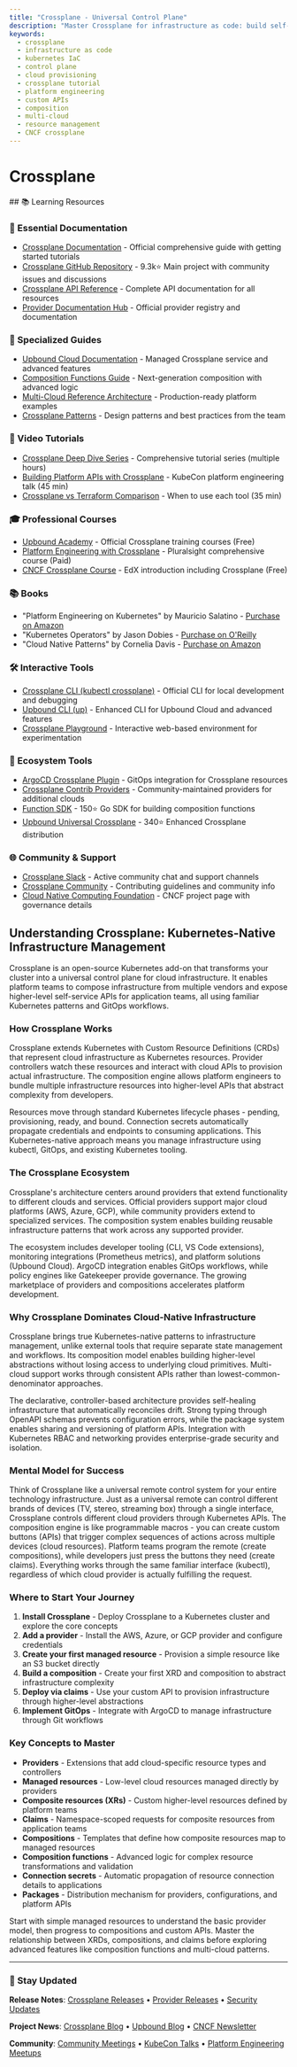 ```yaml
---
title: "Crossplane - Universal Control Plane"
description: "Master Crossplane for infrastructure as code: build self-service platforms, provision cloud resources via Kubernetes, and create custom APIs with composition patterns."
keywords:
  - crossplane
  - infrastructure as code
  - kubernetes IaC
  - control plane
  - cloud provisioning
  - crossplane tutorial
  - platform engineering
  - custom APIs
  - composition
  - multi-cloud
  - resource management
  - CNCF crossplane
---
```


# Crossplane

<GitHubButtons />
## 📚 Learning Resources

### 📖 Essential Documentation
- [Crossplane Documentation](https://crossplane.io/docs/) - Official comprehensive guide with getting started tutorials
- [Crossplane GitHub Repository](https://github.com/crossplane/crossplane) - 9.3k⭐ Main project with community issues and discussions
- [Crossplane API Reference](https://doc.crds.dev/github.com/crossplane/crossplane) - Complete API documentation for all resources
- [Provider Documentation Hub](https://marketplace.upbound.io/) - Official provider registry and documentation

### 📝 Specialized Guides
- [Upbound Cloud Documentation](https://docs.upbound.io/) - Managed Crossplane service and advanced features
- [Composition Functions Guide](https://crossplane.io/docs/v1.14/concepts/composition-functions/) - Next-generation composition with advanced logic
- [Multi-Cloud Reference Architecture](https://github.com/upbound/platform-ref-multi-k8s) - Production-ready platform examples
- [Crossplane Patterns](https://blog.crossplane.io/tag/patterns/) - Design patterns and best practices from the team

### 🎥 Video Tutorials
- [Crossplane Deep Dive Series](https://www.youtube.com/playlist?list=PL510POnNVaaYFuK-B_SIUrpIonCtLVOzT) - Comprehensive tutorial series (multiple hours)
- [Building Platform APIs with Crossplane](https://www.youtube.com/watch?v=n8KjVmuHm7A) - KubeCon platform engineering talk (45 min)
- [Crossplane vs Terraform Comparison](https://www.youtube.com/watch?v=6r3NapC2IFM) - When to use each tool (35 min)

### 🎓 Professional Courses
- [Upbound Academy](https://academy.upbound.io/) - Official Crossplane training courses (Free)
- [Platform Engineering with Crossplane](https://www.pluralsight.com/courses/platform-engineering-crossplane) - Pluralsight comprehensive course (Paid)
- [CNCF Crossplane Course](https://www.edx.org/course/introduction-to-kubernetes) - EdX introduction including Crossplane (Free)

### 📚 Books
- "Platform Engineering on Kubernetes" by Mauricio Salatino - [Purchase on Amazon](https://www.amazon.com/dp/1617297348)
- "Kubernetes Operators" by Jason Dobies - [Purchase on O'Reilly](https://www.oreilly.com/library/view/kubernetes-operators/9781492048039/)
- "Cloud Native Patterns" by Cornelia Davis - [Purchase on Amazon](https://www.amazon.com/dp/1617294292)

### 🛠️ Interactive Tools
- [Crossplane CLI (kubectl crossplane)](https://crossplane.io/docs/v1.14/cli/) - Official CLI for local development and debugging
- [Upbound CLI (up)](https://docs.upbound.io/cli/) - Enhanced CLI for Upbound Cloud and advanced features
- [Crossplane Playground](https://play.crossplane.io/) - Interactive web-based environment for experimentation

### 🚀 Ecosystem Tools
- [ArgoCD Crossplane Plugin](https://github.com/argoproj-labs/argocd-crossplane-plugin) - GitOps integration for Crossplane resources
- [Crossplane Contrib Providers](https://github.com/crossplane-contrib) - Community-maintained providers for additional clouds
- [Function SDK](https://github.com/crossplane/function-sdk-go) - 150⭐ Go SDK for building composition functions
- [Upbound Universal Crossplane](https://github.com/upbound/universal-crossplane) - 340⭐ Enhanced Crossplane distribution

### 🌐 Community & Support
- [Crossplane Slack](https://slack.crossplane.io/) - Active community chat and support channels
- [Crossplane Community](https://github.com/crossplane/crossplane/blob/main/CONTRIBUTING.md) - Contributing guidelines and community info
- [Cloud Native Computing Foundation](https://www.cncf.io/projects/crossplane/) - CNCF project page with governance details

## Understanding Crossplane: Kubernetes-Native Infrastructure Management

Crossplane is an open-source Kubernetes add-on that transforms your cluster into a universal control plane for cloud infrastructure. It enables platform teams to compose infrastructure from multiple vendors and expose higher-level self-service APIs for application teams, all using familiar Kubernetes patterns and GitOps workflows.

### How Crossplane Works
Crossplane extends Kubernetes with Custom Resource Definitions (CRDs) that represent cloud infrastructure as Kubernetes resources. Provider controllers watch these resources and interact with cloud APIs to provision actual infrastructure. The composition engine allows platform engineers to bundle multiple infrastructure resources into higher-level APIs that abstract complexity from developers.

Resources move through standard Kubernetes lifecycle phases - pending, provisioning, ready, and bound. Connection secrets automatically propagate credentials and endpoints to consuming applications. This Kubernetes-native approach means you manage infrastructure using kubectl, GitOps, and existing Kubernetes tooling.

### The Crossplane Ecosystem
Crossplane's architecture centers around providers that extend functionality to different clouds and services. Official providers support major cloud platforms (AWS, Azure, GCP), while community providers extend to specialized services. The composition system enables building reusable infrastructure patterns that work across any supported provider.

The ecosystem includes developer tooling (CLI, VS Code extensions), monitoring integrations (Prometheus metrics), and platform solutions (Upbound Cloud). ArgoCD integration enables GitOps workflows, while policy engines like Gatekeeper provide governance. The growing marketplace of providers and compositions accelerates platform development.

### Why Crossplane Dominates Cloud-Native Infrastructure
Crossplane brings true Kubernetes-native patterns to infrastructure management, unlike external tools that require separate state management and workflows. Its composition model enables building higher-level abstractions without losing access to underlying cloud primitives. Multi-cloud support works through consistent APIs rather than lowest-common-denominator approaches.

The declarative, controller-based architecture provides self-healing infrastructure that automatically reconciles drift. Strong typing through OpenAPI schemas prevents configuration errors, while the package system enables sharing and versioning of platform APIs. Integration with Kubernetes RBAC and networking provides enterprise-grade security and isolation.

### Mental Model for Success
Think of Crossplane like a universal remote control system for your entire technology infrastructure. Just as a universal remote can control different brands of devices (TV, stereo, streaming box) through a single interface, Crossplane controls different cloud providers through Kubernetes APIs. The composition engine is like programmable macros - you can create custom buttons (APIs) that trigger complex sequences of actions across multiple devices (cloud resources). Platform teams program the remote (create compositions), while developers just press the buttons they need (create claims). Everything works through the same familiar interface (kubectl), regardless of which cloud provider is actually fulfilling the request.

### Where to Start Your Journey
1. **Install Crossplane** - Deploy Crossplane to a Kubernetes cluster and explore the core concepts
2. **Add a provider** - Install the AWS, Azure, or GCP provider and configure credentials
3. **Create your first managed resource** - Provision a simple resource like an S3 bucket directly
4. **Build a composition** - Create your first XRD and composition to abstract infrastructure complexity
5. **Deploy via claims** - Use your custom API to provision infrastructure through higher-level abstractions
6. **Implement GitOps** - Integrate with ArgoCD to manage infrastructure through Git workflows

### Key Concepts to Master
- **Providers** - Extensions that add cloud-specific resource types and controllers
- **Managed resources** - Low-level cloud resources managed directly by providers
- **Composite resources (XRs)** - Custom higher-level resources defined by platform teams
- **Claims** - Namespace-scoped requests for composite resources from application teams
- **Compositions** - Templates that define how composite resources map to managed resources
- **Composition functions** - Advanced logic for complex resource transformations and validation
- **Connection secrets** - Automatic propagation of resource connection details to applications
- **Packages** - Distribution mechanism for providers, configurations, and platform APIs

Start with simple managed resources to understand the basic provider model, then progress to compositions and custom APIs. Master the relationship between XRDs, compositions, and claims before exploring advanced features like composition functions and multi-cloud patterns.

---

### 📡 Stay Updated

**Release Notes**: [Crossplane Releases](https://github.com/crossplane/crossplane/releases) • [Provider Releases](https://marketplace.upbound.io/) • [Security Updates](https://crossplane.io/docs/v1.14/knowledge-base/guides/troubleshoot/)

**Project News**: [Crossplane Blog](https://blog.crossplane.io/) • [Upbound Blog](https://blog.upbound.io/) • [CNCF Newsletter](https://www.cncf.io/newsroom/newsletter/)

**Community**: [Community Meetings](https://github.com/crossplane/crossplane#get-involved) • [KubeCon Talks](https://www.cncf.io/kubecon-cloudnativecon-events/) • [Platform Engineering Meetups](https://www.meetup.com/topics/platform-engineering/)
